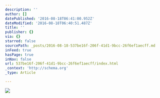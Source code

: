 ```yaml
---
description: ''
author: []
datePublished: '2016-08-18T06:41:00.952Z'
dateModified: '2016-08-18T06:40:51.487Z'
title: ''
publisher: {}
via: {}
starred: false
sourcePath: _posts/2016-08-18-537be16f-206f-41d1-9bcc-26f6ef1aecff.md
inFeed: true
hasPage: true
inNav: false
url: 537be16f-206f-41d1-9bcc-26f6ef1aecff/index.html
_context: 'http://schema.org'
_type: Article

---
```

![](https://the-grid-user-content.s3-us-west-2.amazonaws.com/58506895-8361-479e-ad88-999f5f83738b.jpg)